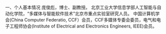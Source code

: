 一、个人基本情况 
庞俊彪，博士、副教授。
北京工业大学信息学部人工智能与自动化学院，“多媒体与智能软件技术”北京市重点实验室研究人员。
中国计算机学会(China  Computer Federatio, CCF）会员，CCF多媒体专委会委员，电气和电子工程师协会(Institute of Electrical and Electronics Engineers, IEEE)会员。
